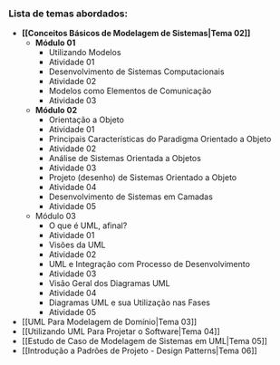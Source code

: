 
### Lista de temas abordados:
- **[[Conceitos Básicos de Modelagem de Sistemas|Tema 02]]**
	- **Módulo 01**
		- Utilizando Modelos
		- Atividade 01
		- Desenvolvimento de Sistemas Computacionais
		- Atividade 02
		- Modelos como Elementos de Comunicação
		- Atividade 03
	- **Módulo 02**
		- Orientação a Objeto
		- Atividade 01
		- Principais Características do Paradigma Orientado a Objeto
		- Atividade 02
		- Análise de Sistemas Orientada a Objetos
		- Atividade 03
		- Projeto (desenho) de Sistemas Orientado a Objeto
		- Atividade 04
		- Desenvolvimento de Sistemas em Camadas
		- Atividade 05
	- Módulo 03
		- O que é UML, afinal?
		- Atividade 01
		- Visões da UML
		- Atividade 02
		- UML e Integração com Processo de Desenvolvimento
		- Atividade 03
		- Visão Geral dos Diagramas UML
		- Atividade 04
		- Diagramas UML e sua Utilização nas Fases
		- Atividade 05
- [[UML Para Modelagem de Domínio|Tema 03]]
- [[Utilizando UML Para Projetar o Software|Tema 04]]
- [[Estudo de Caso de Modelagem de Sistemas em UML|Tema 05]]
- [[Introdução a Padrões de Projeto - Design Patterns|Tema 06]]